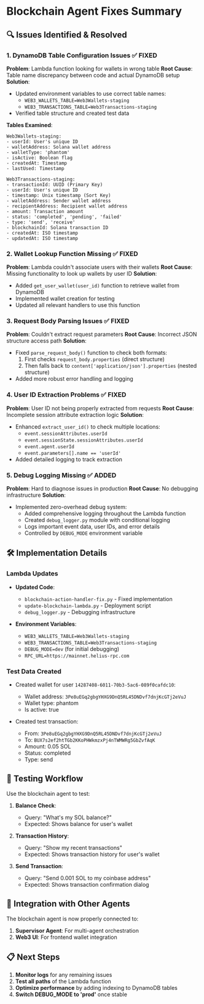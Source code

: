 # Blockchain Agent Fixes Summary

## 🔍 Issues Identified & Resolved

### 1. DynamoDB Table Configuration Issues ✅ FIXED
**Problem**: Lambda function looking for wallets in wrong table
**Root Cause**: Table name discrepancy between code and actual DynamoDB setup
**Solution**:
- Updated environment variables to use correct table names:
  - `WEB3_WALLETS_TABLE=Web3Wallets-staging`
  - `WEB3_TRANSACTIONS_TABLE=Web3Transactions-staging`
- Verified table structure and created test data

**Tables Examined**:
```
Web3Wallets-staging:
- userId: User's unique ID
- walletAddress: Solana wallet address
- walletType: 'phantom'
- isActive: Boolean flag
- createdAt: Timestamp
- lastUsed: Timestamp

Web3Transactions-staging:
- transactionId: UUID (Primary Key)
- userId: User's unique ID
- timestamp: Unix timestamp (Sort Key)
- walletAddress: Sender wallet address
- recipientAddress: Recipient wallet address
- amount: Transaction amount
- status: 'completed', 'pending', 'failed'
- type: 'send', 'receive'
- blockchainId: Solana transaction ID
- createdAt: ISO timestamp
- updatedAt: ISO timestamp
```

### 2. Wallet Lookup Function Missing ✅ FIXED
**Problem**: Lambda couldn't associate users with their wallets
**Root Cause**: Missing functionality to look up wallets by user ID
**Solution**:
- Added `get_user_wallet(user_id)` function to retrieve wallet from DynamoDB
- Implemented wallet creation for testing
- Updated all relevant handlers to use this function

### 3. Request Body Parsing Issues ✅ FIXED
**Problem**: Couldn't extract request parameters
**Root Cause**: Incorrect JSON structure access path
**Solution**: 
- Fixed `parse_request_body()` function to check both formats:
  1. First checks `request_body.properties` (direct structure)
  2. Then falls back to `content['application/json'].properties` (nested structure)
- Added more robust error handling and logging

### 4. User ID Extraction Problems ✅ FIXED
**Problem**: User ID not being properly extracted from requests
**Root Cause**: Incomplete session attribute extraction logic
**Solution**:
- Enhanced `extract_user_id()` to check multiple locations:
  - `event.sessionAttributes.userId`
  - `event.sessionState.sessionAttributes.userId`
  - `event.agent.userId`
  - `event.parameters[].name == 'userId'`
- Added detailed logging to track extraction

### 5. Debug Logging Missing ✅ ADDED
**Problem**: Hard to diagnose issues in production
**Root Cause**: No debugging infrastructure
**Solution**:
- Implemented zero-overhead debug system:
  - Added comprehensive logging throughout the Lambda function
  - Created `debug_logger.py` module with conditional logging
  - Logs important event data, user IDs, and error details
  - Controlled by `DEBUG_MODE` environment variable

## 🛠️ Implementation Details

### Lambda Updates
- **Updated Code**:
  - `blockchain-action-handler-fix.py` - Fixed implementation
  - `update-blockchain-lambda.py` - Deployment script
  - `debug_logger.py` - Debugging infrastructure
  
- **Environment Variables**:
  - `WEB3_WALLETS_TABLE=Web3Wallets-staging`
  - `WEB3_TRANSACTIONS_TABLE=Web3Transactions-staging`
  - `DEBUG_MODE=dev` (for initial debugging)
  - `RPC_URL=https://mainnet.helius-rpc.com`

### Test Data Created
- Created wallet for user `14287408-6011-70b3-5ac6-089f0cafdc10`:
  - Wallet address: `3Pe8uEGq2gbgYHXG9DnQ5RL45DNDvf7dnjKcGTj2eVuJ`
  - Wallet type: phantom
  - Is active: true
  
- Created test transaction:
  - From: `3Pe8uEGq2gbgYHXG9DnQ5RL45DNDvf7dnjKcGTj2eVuJ`
  - To: `BUX7s2ef2htTGb2KKoPHWkmzxPj4nTWMWRg5GbZvfAqK`
  - Amount: 0.05 SOL
  - Status: completed
  - Type: send

## 🔄 Testing Workflow
Use the blockchain agent to test:

1. **Balance Check**:
   - Query: "What's my SOL balance?"
   - Expected: Shows balance for user's wallet

2. **Transaction History**:
   - Query: "Show my recent transactions"
   - Expected: Shows transaction history for user's wallet

3. **Send Transaction**:
   - Query: "Send 0.001 SOL to my coinbase address"
   - Expected: Shows transaction confirmation dialog

## 🔌 Integration with Other Agents
The blockchain agent is now properly connected to:

1. **Supervisor Agent**: For multi-agent orchestration
2. **Web3 UI**: For frontend wallet integration

## 📋 Next Steps
1. **Monitor logs** for any remaining issues
2. **Test all paths** of the Lambda function
3. **Optimize performance** by adding indexing to DynamoDB tables
4. **Switch DEBUG_MODE to 'prod'** once stable 